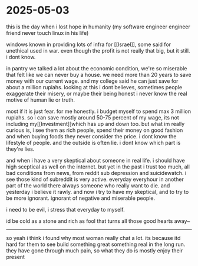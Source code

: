 # 2025-05-03

this is the day when i lost hope in humanity (my software engineer engineer friend never touch linux in his life)

windows known in providing lots of infra for [[Israel]], some said for unethical used in war. even though the profit is not really that big, but it still. i dont know. 

in pantry we talked a lot about the economic condition, we're so miserable that felt like we can never buy a house. we need more than 20 years to save money with our current wage. and my college said he can just save for about a million rupiahs. looking at this i dont believes, sometimes people exaggerate their misery, or maybe their being honest i never know the real motive of human lie or truth.

most if it is just fear. for me honestly. i budget myself to spend max 3 million rupiahs. so i can save mostly around 50-75 percent of my wage, its not including my[[Investment]]which has up and down too. but what im really curious is, i see them as rich people, spend their money on good fashion and when buying foods they never consider the price. i dont know the lifestyle of people. and the outside is often lie. i dont know which part is they're lies. 

and when i have a very skeptical about someone in real life. i should have high sceptical as well on the internet. but yet in the past i trust too much, all bad conditions from news, from reddit sub depression and suicidewatch. i see those kind of subreddit is very active. everyday everyhour in another part of the world there always someone who really want to die. and yesterday i believe it rawly. and now i try to have my skeptical, and to try to be more ignorant. ignorant of negative and miserable people. 

i need to be evil, i stress that everyday to myself.

id be cold as a stone and rich as fool that turns all those good hearts away~

---

so yeah i think i found why most woman really chat a lot. its because itd hard for them to see build something great something real in the long run. they have gone through much pain, so what they do is mostly enjoy their present 